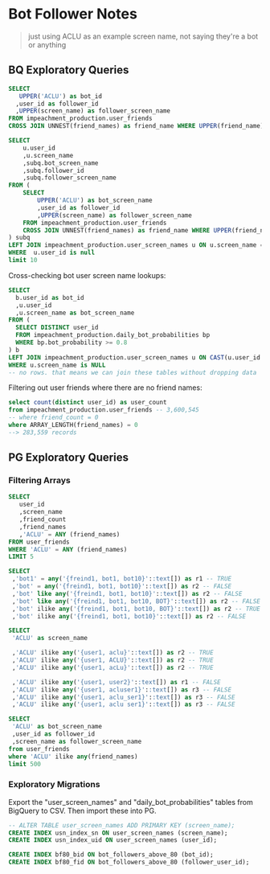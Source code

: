 

# Bot Follower Notes

> just using ACLU as an example screen name, not saying they're a bot or anything

## BQ Exploratory Queries

```sql
SELECT
   UPPER('ACLU') as bot_id
  ,user_id as follower_id
  ,UPPER(screen_name) as follower_screen_name
FROM impeachment_production.user_friends
CROSS JOIN UNNEST(friend_names) as friend_name WHERE UPPER(friend_name) = UPPER('ACLU')
```

```sql
SELECT
    u.user_id
    ,u.screen_name
    ,subq.bot_screen_name
    ,subq.follower_id
    ,subq.follower_screen_name
FROM (
    SELECT
        UPPER('ACLU') as bot_screen_name
        ,user_id as follower_id
        ,UPPER(screen_name) as follower_screen_name
    FROM impeachment_production.user_friends
    CROSS JOIN UNNEST(friend_names) as friend_name WHERE UPPER(friend_name) = UPPER('ACLU')
) subq
LEFT JOIN impeachment_production.user_screen_names u ON u.screen_name = subq.bot_screen_name
WHERE  u.user_id is null
limit 10
```

Cross-checking bot user screen name lookups:

```sql
SELECT
  b.user_id as bot_id
  ,u.user_id
  ,u.screen_name as bot_screen_name
FROM (
  SELECT DISTINCT user_id
  FROM impeachment_production.daily_bot_probabilities bp
  WHERE bp.bot_probability >= 0.8
) b
LEFT JOIN impeachment_production.user_screen_names u ON CAST(u.user_id as int64) = b.user_id
WHERE u.screen_name is NULL
-- no rows. that means we can join these tables without dropping data
```

Filtering out user friends where there are no friend names:

```sql
select count(distinct user_id) as user_count
from impeachment_production.user_friends -- 3,600,545
-- where friend_count = 0
where ARRAY_LENGTH(friend_names) = 0
--> 283,559 records
```

## PG Exploratory Queries

### Filtering Arrays

```sql
SELECT
   user_id
   ,screen_name
   ,friend_count
   ,friend_names
   ,'ACLU' = ANY (friend_names)
FROM user_friends
WHERE 'ACLU' = ANY (friend_names)
LIMIT 5
```

```sql
SELECT
 ,'bot1' = any('{freind1, bot1, bot10}'::text[]) as r1 -- TRUE
 ,'bot' = any('{freind1, bot1, bot10}'::text[]) as r2 -- FALSE
 ,'bot' like any('{freind1, bot1, bot10}'::text[]) as r2 -- FALSE
 ,'bot' like any('{freind1, bot1, bot10, BOT}'::text[]) as r2 -- FALSE
 ,'bot' ilike any('{freind1, bot1, bot10, BOT}'::text[]) as r2 -- TRUE
 ,'bot' ilike any('{freind1, bot1, bot10}'::text[]) as r2 -- FALSE

```

```sql
SELECT
 'ACLU' as screen_name

 ,'ACLU' ilike any('{user1, aclu}'::text[]) as r2 -- TRUE
 ,'ACLU' ilike any('{user1, ACLU}'::text[]) as r2 -- TRUE
 ,'ACLU' ilike any('{user1, acLu}'::text[]) as r2 -- TRUE

 ,'ACLU' ilike any('{user1, user2}'::text[]) as r1 -- FALSE
 ,'ACLU' ilike any('{user1, acluser1}'::text[]) as r3 -- FALSE
 ,'ACLU' ilike any('{user1, aclu_ser1}'::text[]) as r3 -- FALSE
 ,'ACLU' ilike any('{user1, aclu ser1}'::text[]) as r3 -- FALSE
```

```sql
SELECT
 'ACLU' as bot_screen_name
 ,user_id as follower_id
 ,screen_name as follower_screen_name
from user_friends
where 'ACLU' ilike any(friend_names)
limit 500
```

### Exploratory Migrations

Export the "user_screen_names" and "daily_bot_probabilities" tables from BigQuery to CSV. Then import these into PG.

```sql
-- ALTER TABLE user_screen_names ADD PRIMARY KEY (screen_name);
CREATE INDEX usn_index_sn ON user_screen_names (screen_name);
CREATE INDEX usn_index_uid ON user_screen_names (user_id);
```

```sql
CREATE INDEX bf80_bid ON bot_followers_above_80 (bot_id);
CREATE INDEX bf80_fid ON bot_followers_above_80 (follower_user_id);
```
